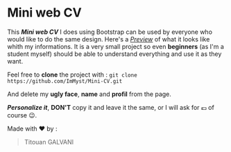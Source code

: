 # Mini web CV

This **_Mini web CV_** I does using Bootstrap can be used by everyone who would like to do the same design.
Here's a *[Preview](https://titouangalvani-mini-cv.netlify.com/)* of what it looks like whith my informations.
It is a very small project so even **beginners** (as I'm a student myself) should be able to understand everything and use it as they want.

Feel free to **clone** the project with : `git clone https://github.com/ImMyst/Mini-CV.git`

And delete my **ugly face**, **name** and **profil** from the page.

**_Personalize it_**, **DON'T** copy it and leave it the same, or I will ask for 💶 of course 😉.
<br>

Made with ❤️ by :
> Titouan GALVANI
